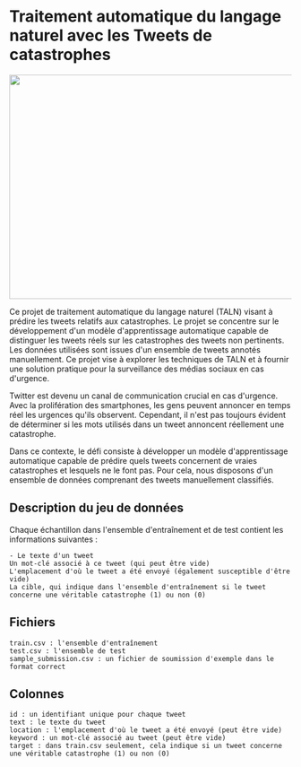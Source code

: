 # Traitement automatique du langage naturel avec les Tweets de catastrophes

<p align="center">
    <img src="https://github.com/TAOUFIK05/Traitement-automatique-du-langage-naturel-avec-les-Tweets-de-catastrophes/assets/48359677/51c684d2-addd-4ae3-9dc7-28acc948bb4b.jpg" width='900' height="400" />
</p>


Ce projet de traitement automatique du langage naturel (TALN) visant à prédire les tweets relatifs aux catastrophes. Le projet se concentre sur le développement d'un modèle d'apprentissage automatique capable de distinguer les tweets réels sur les catastrophes des tweets non pertinents. Les données utilisées sont issues d'un ensemble de tweets annotés manuellement. Ce projet vise à explorer les techniques de TALN et à fournir une solution pratique pour la surveillance des médias sociaux en cas d'urgence.

Twitter est devenu un canal de communication crucial en cas d'urgence. Avec la prolifération des smartphones, les gens peuvent annoncer en temps réel les urgences qu'ils observent. Cependant, il n'est pas toujours évident de déterminer si les mots utilisés dans un tweet annoncent réellement une catastrophe.

Dans ce contexte, le défi consiste à développer un modèle d'apprentissage automatique capable de prédire quels tweets concernent de vraies catastrophes et lesquels ne le font pas. Pour cela, nous disposons d'un ensemble de données comprenant des tweets manuellement classifiés.

## Description du jeu de données

Chaque échantillon dans l'ensemble d'entraînement et de test contient les informations suivantes :

    - Le texte d'un tweet
    Un mot-clé associé à ce tweet (qui peut être vide)
    L'emplacement d'où le tweet a été envoyé (également susceptible d'être vide)
    La cible, qui indique dans l'ensemble d'entraînement si le tweet concerne une véritable catastrophe (1) ou non (0)

## Fichiers

    train.csv : l'ensemble d'entraînement
    test.csv : l'ensemble de test
    sample_submission.csv : un fichier de soumission d'exemple dans le format correct

## Colonnes

    id : un identifiant unique pour chaque tweet
    text : le texte du tweet
    location : l'emplacement d'où le tweet a été envoyé (peut être vide)
    keyword : un mot-clé associé au tweet (peut être vide)
    target : dans train.csv seulement, cela indique si un tweet concerne une véritable catastrophe (1) ou non (0)


